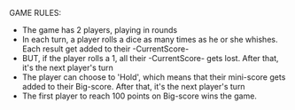 GAME RULES:
- The game has 2 players, playing in rounds
- In each turn, a player rolls a dice as many times as he or she whishes. Each result get added to their -CurrentScore-
- BUT, if the player rolls a 1, all their -CurrentScore- gets lost. After that, it's the next player's turn
- The player can choose to 'Hold', which means that their mini-score gets added to their Big-score. After that, it's the next player's turn
- The first player to reach 100 points on Big-score wins the game.
